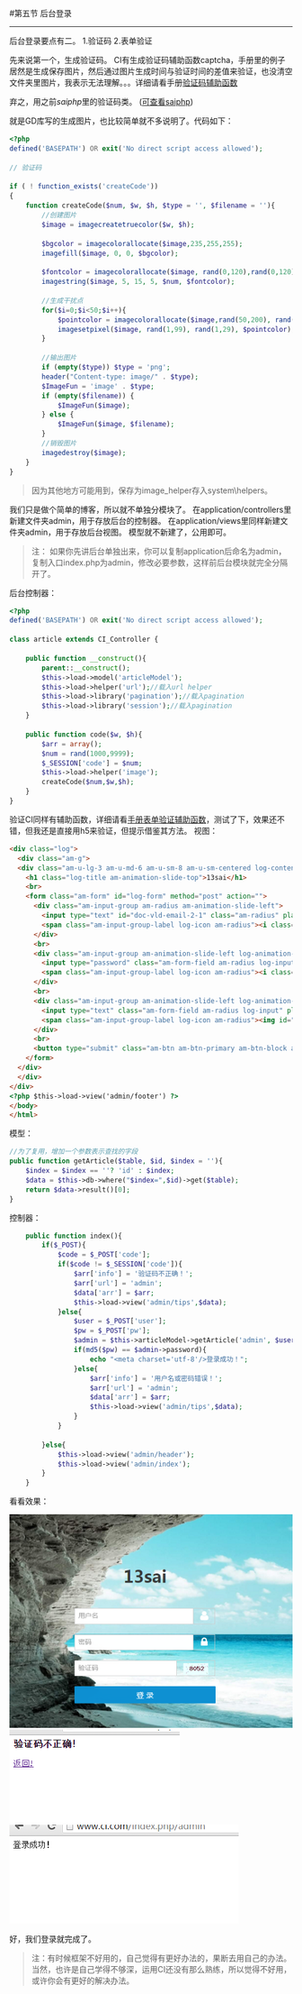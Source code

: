 ﻿#第五节 后台登录

------

后台登录要点有二。
1.验证码
2.表单验证

先来说第一个，生成验证码。
CI有生成验证码辅助函数captcha，手册里的例子居然是生成保存图片，然后通过图片生成时间与验证时间的差值来验证，也没清空文件夹里图片，我表示无法理解。。。详细请看手册[验证码辅助函数][1]

弃之，用之前*saiphp*里的验证码类。
([可查看saiphp][2])

就是GD库写的生成图片，也比较简单就不多说明了。代码如下：
```php
<?php
defined('BASEPATH') OR exit('No direct script access allowed');

// 验证码

if ( ! function_exists('createCode'))
{
	function createCode($num, $w, $h, $type = '', $filename = ''){
		//创建图片
	    $image = imagecreatetruecolor($w, $h);
	    
	    $bgcolor = imagecolorallocate($image,235,255,255); 
	    imagefill($image, 0, 0, $bgcolor);
	    
	    $fontcolor = imagecolorallocate($image, rand(0,120),rand(0,120), rand(0,120));
	    imagestring($image, 5, 15, 5, $num, $fontcolor);

	    //生成干扰点
	    for($i=0;$i<50;$i++){
	        $pointcolor = imagecolorallocate($image,rand(50,200), rand(50,200), rand(50,200));        
	        imagesetpixel($image, rand(1,99), rand(1,29), $pointcolor);
	    }

	    //输出图片
	    if (empty($type)) $type = 'png';
	    header("Content-type: image/" . $type);
        $ImageFun = 'image' . $type;
        if (empty($filename)) {
            $ImageFun($image);
        } else {
            $ImageFun($image, $filename);
        }
        //销毁图片
        imagedestroy($image);
	}
}
```


> 因为其他地方可能用到，保存为image_helper存入system\helpers。

我们只是做个简单的博客，所以就不单独分模块了。
在application/controllers里新建文件夹admin，用于存放后台的控制器。
在application/views里同样新建文件夹admin，用于存放后台视图。
模型就不新建了，公用即可。

>注： 如果你先讲后台单独出来，你可以复制application后命名为admin，复制入口index.php为admin，修改必要参数，这样前后台模块就完全分隔开了。

后台控制器：
```php
<?php
defined('BASEPATH') OR exit('No direct script access allowed');

class article extends CI_Controller {

	public function __construct(){
        parent::__construct();
        $this->load->model('articleModel');
        $this->load->helper('url');//载入url helper
		$this->load->library('pagination');//载入pagination
		$this->load->library('session');//载入pagination
    }
    
    public function code($w, $h){
	    $arr = array();
	    $num = rand(1000,9999);
	    $_SESSION['code'] = $num;
        $this->load->helper('image');
        createCode($num,$w,$h);
    }
}
```

验证CI同样有辅助函数，详细请看[手册表单验证辅助函数][3]，测试了下，效果还不错，但我还是直接用h5来验证，但提示借鉴其方法。
视图：
```html
<div class="log"> 
  <div class="am-g">
  <div class="am-u-lg-3 am-u-md-6 am-u-sm-8 am-u-sm-centered log-content">
    <h1 class="log-title am-animation-slide-top">13sai</h1>
    <br>
    <form class="am-form" id="log-form" method="post" action="">
      <div class="am-input-group am-radius am-animation-slide-left">       
        <input type="text" id="doc-vld-email-2-1" class="am-radius" placeholder="用户名" name="user" required/>
        <span class="am-input-group-label log-icon am-radius"><i class="am-icon-user am-icon-sm am-icon-fw"></i></span>
      </div>      
      <br>
      <div class="am-input-group am-animation-slide-left log-animation-delay">       
        <input type="password" class="am-form-field am-radius log-input" placeholder="密码" name="pw"  required>
        <span class="am-input-group-label log-icon am-radius"><i class="am-icon-lock am-icon-sm am-icon-fw"></i></span>
      </div>     
      <br>    
      <div class="am-input-group am-animation-slide-left log-animation-delay">       
        <input type="text" class="am-form-field am-radius log-input" placeholder="验证码" name="code" required>
        <span class="am-input-group-label log-icon am-radius"><img id="yanz" border='1' onclick="document.getElementById('yanz').src='/index.php/admin/article/code/60/28/'+Math.random()" src="/index.php/admin/article/code/60/28"/></span>
      </div>      
      <br>
      <button type="submit" class="am-btn am-btn-primary am-btn-block am-btn-lg am-radius am-animation-slide-bottom log-animation-delay">登 录</button>
    </form>
  </div>
  </div>
</div>
<?php $this->load->view('admin/footer') ?>
</body>
</html>
```
模型：
```php
//为了复用，增加一个参数表示查找的字段
public function getArticle($table, $id, $index = ''){
	$index = $index == ''? 'id' : $index;
	$data = $this->db->where("$index=",$id)->get($table);
	return $data->result()[0];
}
```
控制器：
```php
    public function index(){
        if($_POST){
            $code = $_POST['code'];
            if($code != $_SESSION['code']){
                $arr['info'] = '验证码不正确！';
                $arr['url'] = 'admin';
                $data['arr'] = $arr;
                $this->load->view('admin/tips',$data);
            }else{
	            $user = $_POST['user'];
	            $pw = $_POST['pw'];
	            $admin = $this->articleModel->getArticle('admin', $user, 'user');
	            if(md5($pw) == $admin->password){
		            echo "<meta charset='utf-8'/>登录成功！";
	            }else{
		            $arr['info'] = '用户名或密码错误！';
	                $arr['url'] = 'admin';
	                $data['arr'] = $arr;
	                $this->load->view('admin/tips',$data);
	            }
            }
	            
        }else{
            $this->load->view('admin/header');
            $this->load->view('admin/index');
        }
    }
```
看看效果：

![登录页面](images/5-1.png)
![验证失败页面](images/5-2.png)
![登录成功页面](images/5-3.png)

好，我们登录就完成了。

> 注：有时候框架不好用的，自己觉得有更好办法的，果断去用自己的办法。当然，也许是自己学得不够深，运用CI还没有那么熟练，所以觉得不好用，或许你会有更好的解决办法。

  [1]: http://codeigniter.org.cn/user_guide/helpers/captcha_helper.html "验证码函数"
  [2]: https://github.com/13sai/saiphp "saiphp"
  [3]: http://codeigniter.org.cn/user_guide/helpers/form_helper.html